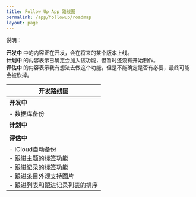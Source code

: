 ```yaml
---
title: Follow Up App 路线图
permalink: /app/followup/roadmap
layout: page
---
```


说明：

**开发中** 中的内容正在开发，会在将来的某个版本上线。<br />
**计划中** 的内容表示已确定会加入该功能，但暂时还没有开始制作。<br />
**评估中** 的内容表示我有想法去做这个功能，但是不能确定是否有必要，最终可能会被砍掉。

| 开发路线图                                                   |
| ------------------------------------------------------------ |
| **开发中**                                                   |
| - 数据库备份<br />                                           |
| **计划中**                                                   |
|                                |
| **评估中**                                                   |
| - iCloud自动备份<br />- 跟进主题的标签功能<br />- 跟进记录的标签功能<br />- 跟进条目外观支持图片<br />- 跟进列表和跟进记录列表的排序 |

